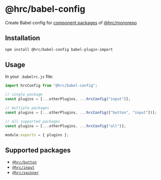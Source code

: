 # @hrc/babel-config

Create Babel config for [component packages](https://github.com/Hdoc1509/hrc#packages)
of [@hrc/monorepo](https://github.com/Hdoc1509/hrc)

## Installation

```bash
npm install @hrc/babel-config babel-plugin-import
```

## Usage

In your `.babelrc.js` file:

```js
import hrcConfig from "@hrc/babel-config";

// single package
const plugins = [...otherPlugins, ...hrcConfig("input")];

// multiple packages
const plugins = [...otherPlugins, ...hrcConfig(["button", "input"])];

// all supported packages
const plugins = [...otherPlugins, ...hrcConfig("all")];

module.exports = { plugins };
```

## Supported packages

- [`@hrc/button`](https://www.npmjs.com/package/@hrc/button)
- [`@hrc/input`](https://www.npmjs.com/package/@hrc/input)
- [`@hrc/spinner`](https://www.npmjs.com/package/@hrc/spinner)
